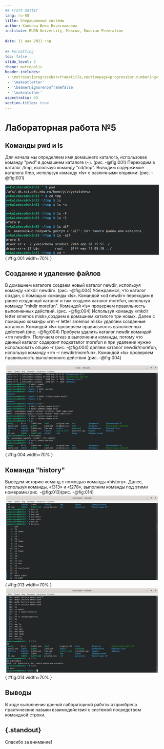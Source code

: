 ```yaml
---
## Front matter
lang: ru-RU
title: Операционные системы 
author: Колчева Юлия Вячеславовна
institute: RUDN University, Moscow, Russian Federation

date: 11 мая 2021 год

## Formatting
toc: false
slide_level: 2
theme: metropolis
header-includes: 
 - \metroset{progressbar=frametitle,sectionpage=progressbar,numbering=fraction}
 - '\makeatletter'
 - '\beamer@ignorenonframefalse'
 - '\makeatother'
aspectratio: 43
section-titles: true
---
```


# Лабораторная работа №5

## Команды pwd и ls

Для начала мы определяем имя домашнего каталога, использовав команду "pwd" в домашнем каталоге (~). (рис. -@fig:001)
Переходим в каталог /tmp, используя команду "cd/tmp". Выводим содержимое каталога /tmp, используя команду «ls» с различными опциями: (рис. -@fig:001)

![Команды pwd и ls](image5/1_1) { #fig:001 width=70% }



## Создание и удаление файлов

В домашнем каталоге создаем новый каталог newdir, используя команду «mkdir newdir». (рис. -@fig:004) Убеждаемся, что каталог создан, с помощью команды «ls». Командой «cd newdir» переходим в ранее созданный каталог и там создаем каталог morefun, используя команду "mkdir morefun". Командой «ls» проверяем правильность выполненных действий. (рис. -@fig:004) Используя команду «mkdir letter smemos misk»,создаем в домашнем каталоге три новых. Далее с помощью команды «rm –r letter smemos misk» удаляем созданные каталоги. Командой «ls» проверяем правильность выполненных действий.(рис. -@fig:004)
Пробуем удалить каталог newdir командой «rm newdir». Получаем отказ  в  выполнении  команды, потому что данный каталог содержит подкаталог morefun и при удалении нужно использовать опцию -r (рис. -@fig:004)
даляем  каталог newdir/morefun,  используя команду  «rm –r newdir/morefun». Командой «ls» проверяем правильность выполненного действия (рис. -@fig:004)

![](image5/2.png){ #fig:004 width=70% }

## Команда "history"

Выведем историю команд с помощью команды «history». Далее,  используя  команды,  «!313» и  «!278», выполним команды под этими номерами.(рис. -@fig:013)(рис. -@fig:014)
![Вывод](image5/11.png){ #fig:013 width=70% }
![Выполнение команд](image5/12.png){ #fig:014 width=70% }


## Выводы
В ходе выполнения данной лабораторной работы я приобрела практические навыки взаимодействия с системой посредством командной строки.





## {.standout}

Спасибо за внимание!

